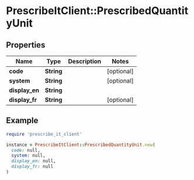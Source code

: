 # PrescribeItClient::PrescribedQuantityUnit

## Properties

| Name | Type | Description | Notes |
| ---- | ---- | ----------- | ----- |
| **code** | **String** |  | [optional] |
| **system** | **String** |  | [optional] |
| **display_en** | **String** |  |  |
| **display_fr** | **String** |  | [optional] |

## Example

```ruby
require 'prescribe_it_client'

instance = PrescribeItClient::PrescribedQuantityUnit.new(
  code: null,
  system: null,
  display_en: null,
  display_fr: null
)
```

